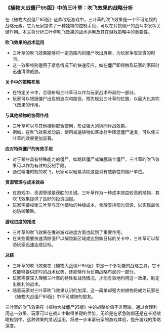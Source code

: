 ### 《植物大战僵尸95版》中的三叶草：吹飞效果的战略分析

在《植物大战僵尸95版》这款改版游戏中，三叶草的吹飞效果是一个不可忽视的战略元素。它为玩家提供了一种独特的控制手段，可以在对抗僵尸的战斗中发挥关键作用。本文将分析三叶草吹飞效果的战术运用及其在游戏策略中的重要性。

**吹飞效果的战术运用**
- 三叶草的吹飞效果能够将一定范围内的僵尸吹出屏幕，为玩家争取宝贵的时间。
- 这一效果特别适用于紧急情况下的快速反应，如在僵尸即将触及玩家的家园时迅速清除威胁。

**关卡中的策略布局**
- 在特定关卡中，合理布局三叶草可以作为玩家战术布局的一部分。
- 玩家可以根据僵尸出现的波次和路径，预先规划三叶草的位置，以最大化其吹飞效果的作用。

**与其他植物的协同作战**
- 三叶草可以与其他植物配合使用，形成强大的协同作战效果。
- 例如，在吹飞效果发动前，使用减速植物如寒冰射手降低僵尸速度，可以使三叶草的效果更加显著。

**应对特殊僵尸的有效手段**
- 对于某些具有特殊能力的僵尸，如跳跃僵尸或海豚骑士僵尸，三叶草的吹飞效果可以作为有效的反制手段。
- 通过精准时机的吹飞，玩家可以轻易清除这些具有威胁性的僵尸单位。

**资源管理与成本效益**
- 在游戏中，资源管理是获胜的关键。三叶草作为一种成本效益较高的植物，其吹飞效果提供了良好的投资回报。
- 玩家需要权衡三叶草与其他植物的种植成本，合理安排阳光资源，以实现最优的防御策略。

**游戏进度的推进**
- 三叶草的吹飞效果在推进游戏进度方面也起到了重要作用。
- 在某些需要快速清除僵尸以解锁新区域或达到新目标的关卡中，三叶草可以帮助玩家迅速达成目标。

**总结**
- 三叶草的吹飞效果在《植物大战僵尸95版》中是一个多功能的战略工具，它不仅能够提供即时的战术优势，还能够作为长期战略布局的一部分。
- 玩家需要深入理解三叶草的特性和战场情况，才能有效地利用这一效果，制定出胜利的战术。
- 随着玩家对三叶草吹飞效果认识的加深，这一简单却强大的植物将成为玩家在《植物大战僵尸95版》中不可或缺的盟友。

三叶草的吹飞效果在《植物大战僵尸95版》中的战略价值不言而喻。通过合理利用这一效果，玩家可以在战斗中取得关键的优势，无论是在紧急防御还是在长期战略规划中。这种效果的灵活运用，将进一步丰富玩家的游戏体验，提升游戏的策略深度。